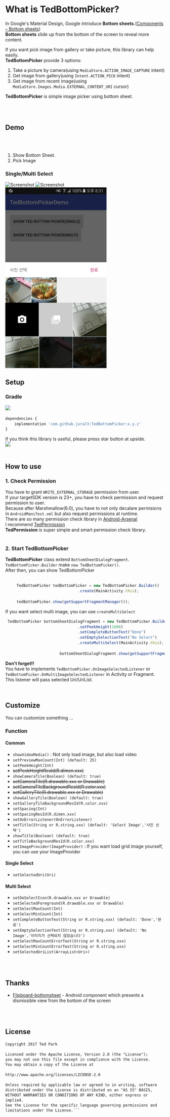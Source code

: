 # What is TedBottomPicker?
In Google's Material Design, Google introduce **Bottom sheets**.([Components – Bottom sheets](https://material.google.com/components/bottom-sheets.html))<br/>
**Bottom sheets** slide up from the bottom of the screen to reveal more content.

If you want pick image from gallery or take picture, this library can help easily.<br/>
**TedBottomPicker** provide 3 options: <br/>

1. Take a picture by camera(using `MediaStore.ACTION_IMAGE_CAPTURE` intent)
2. Get image from gallery(using `Intent.ACTION_PICK` intent)
3. Get image from recent image(using `MediaStore.Images.Media.EXTERNAL_CONTENT_URI` cursor)


**TedBottomPicker** is simple image picker using bottom sheet.

<br/><br/>


## Demo
<br/><br/>
1. Show Bottom Sheet.
2. Pick Image

### Single/Multi Select

![Screenshot](https://github.com/ParkSangGwon/TedBottomPicker/blob/master/screenshot1.jpeg?raw=true)    ![Screenshot](https://github.com/ParkSangGwon/TedBottomPicker/blob/master/demo.gif?raw=true)  
![Screenshot](https://github.com/ParkSangGwon/TedBottomPicker/blob/master/screenshot_multi_select.jpeg?raw=true)    

           
## Setup


### Gradle
[![](https://jitpack.io/v/jura73/TedBottomPicker.svg)](https://jitpack.io/#jura73/TedBottomPicker)
```javascript
dependencies {
    implementation 'com.github.jura73:TedBottomPicker:x.y.z'
}

```

If you think this library is useful, please press star button at upside. 
<br/>
<img src="https://phaser.io/content/news/2015/09/10000-stars.png" width="200">
<br/><br/>



## How to use
### 1. Check Permission
You have to grant `WRITE_EXTERNAL_STORAGE` permission from user.<br/>
If your targetSDK version is 23+, you have to check permission and request permission to user.<br/>
Because after Marshmallow(6.0), you have to not only decalare permisions in `AndroidManifest.xml` but also request permissions at runtime.<br/>
There are so many permission check library in [Android-Arsenal](http://android-arsenal.com/tag/235?sort=rating)<br/>
I recommend [TedPermission](https://github.com/ParkSangGwon/TedPermission)<br/>
**TedPermission** is super simple and smart permission check library.<br/>
<br/>


### 2. Start TedBottomPicker
**TedBottomPicker** class extend `BottomSheetDialogFragment`.<br/>
`TedBottomPicker.Builder` make `new TedBottomPicker()`.<br/>
After then, you can show TedBottomPicker<br/>


```javascript

     TedBottomPicker tedBottomPicker = new TedBottomPicker.Builder()
                                .create(MainActivity.this);

     tedBottomPicker.show(getSupportFragmentManager());
```

If you want select multi image, you can use `createMultiSelect`
```javascript
 TedBottomPicker bottomSheetDialogFragment = new TedBottomPicker.Builder()
                                .setPeekHeight(1600)
                                .setCompleteButtonText("Done")
                                .setEmptySelectionText("No Select")
                                .createMultiSelect(MainActivity.this);

                        bottomSheetDialogFragment.show(getSupportFragmentManager());
```

**Don't forget!!**<br/>
You have to implements `TedBottomPicker.OnImageSelectedListener` or `TedBottomPicker.OnMultiImageSelectedListener` in Activity or Fragment.<br/>
This listener will pass selected Uri/UriList.<br/>




<br/>

## Customize
You can customize something ...<br />

### Function

#### Common

* `showVideoMedia()` : Not only load image, but also load video
* `setPreviewMaxCount(Int) (default: 25)`
* `setPeekHeight(Int)`
* <strike>setPeekHeightResId(R.dimen.xxx)</strike>
* `showCameraTile(Boolean) (default: true)`
* <strike>setCameraTile(R.drawable.xxx or Drawable)</strike>
* <strike>setCameraTileBackgroundResId(R.color.xxx)</strike>
* <strike>setGalleryTile(R.drawable.xxx or Drawable)</strike>
* `showGalleryTile(Boolean) (default: true)`
* `setGalleryTileBackgroundResId(R.color.xxx)`
* `setSpacing(Int)`
* `setSpacingResId(R.dimen.xxx)`
* `setOnErrorListener(OnErrorListener)`
* `setTitle(String or R.string.xxx) (default: 'Select Image','사진 선택')`
* `showTitle(Boolean) (default: true)`
* `setTitleBackgroundResId(R.color.xxx)`
* `setImageProvider(ImageProvider)`
: If you want load grid image yourself, you can use your ImageProvider

#### Single Select
* `setSelectedUri(Uri)`

#### Multi Select
* `setDeSelectIcon(R.drawable.xxx or Drawable)`
* `setSelectedForeground(R.drawable.xxx or Drawable)`
* `setSelectMaxCount(Int)`
* `setSelectMinCount(Int)`
* `setCompleteButtonText(String or R.string.xxx) (default: 'Done','완료')`
* `setEmptySelectionText(String or R.string.xxx) (default: 'No Image','이미지가 선택되지 않았습니다')`
* `setSelectMaxCountErrorText(String or R.string.xxx)`
* `setSelectMinCountErrorText(String or R.string.xxx)`
* `setSelectedUriList(ArrayList<Uri>)`

<br/><br/>



## Thanks 
* [Flipboard-bottomsheet](https://github.com/Flipboard/bottomsheet) - Android component which presents a dismissible view from the bottom of the screen




<br/><br/>


## License 
 ```code
Copyright 2017 Ted Park

Licensed under the Apache License, Version 2.0 (the "License");
you may not use this file except in compliance with the License.
You may obtain a copy of the License at

http://www.apache.org/licenses/LICENSE-2.0

Unless required by applicable law or agreed to in writing, software
distributed under the License is distributed on an "AS IS" BASIS,
WITHOUT WARRANTIES OR CONDITIONS OF ANY KIND, either express or implied.
See the License for the specific language governing permissions and
limitations under the License.```
